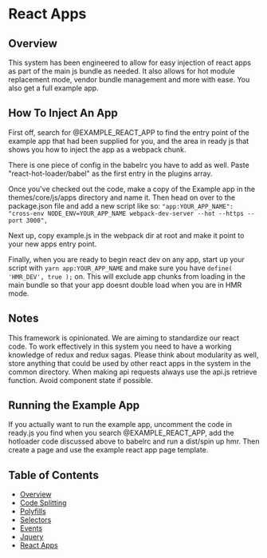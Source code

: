 # React Apps

## Overview

This system has been engineered to allow for easy injection of react apps as part of the main js bundle as needed. It also allows for hot module replacement mode, vendor bundle management and more with ease. You also get a full example app.

## How To Inject An App

First off, search for @EXAMPLE_REACT_APP to find the entry point of the example app that had been supplied for you, and the area in ready js that shows you how to inject the app as a webpack chunk.

There is one piece of config in the babelrc you have to add as well. Paste "react-hot-loader/babel" as the first entry in the plugins array.

Once you've checked out the code, make a copy of the Example app in the themes/core/js/apps directory and name it. Then head on over to the package.json file and add a new script like so: `"app:YOUR_APP_NAME": "cross-env NODE_ENV=YOUR_APP_NAME webpack-dev-server --hot --https --port 3000",`

Next up, copy example.js in the webpack dir at root and make it point to your new apps entry point.

Finally, when you are ready to begin react dev on any app, start up your script with `yarn app:YOUR_APP_NAME` and make sure you have `define( 'HMR_DEV', true );` on. This will exclude app chunks from loading in the main bundle so that your app doesnt double load when you are in HMR mode.

## Notes

This framework is opinionated. We are aiming to standardize our react code. To work effectively in this system you need to have a working knowledge of redux and redux sagas. Please think about modularity as well, store anything that could be used by other react apps in the system in the common directory. When making api requests always use the api.js retrieve function. Avoid component state if possible.

## Running the Example App

If you actually want to run the example app, uncomment the code in ready.js you find when you search @EXAMPLE_REACT_APP, add the hotloader code discussed above to babelrc and run a dist/spin up hmr. Then create a page and use the example react app page template.


## Table of Contents

* [Overview](/docs/theme/js/README.md)
* [Code Splitting](/docs/theme/js/code-splitting.md)
* [Polyfills](/docs/theme/js/polyfills.md)
* [Selectors](/docs/theme/js/selectors.md)
* [Events](/docs/theme/js/events.md)
* [Jquery](/docs/theme/js/jquery.md)
* [React Apps](/docs/theme/js/react-apps.md)